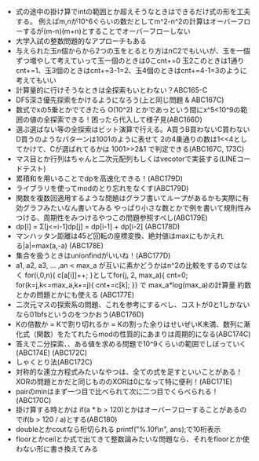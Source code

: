 - 式の途中の掛け算でintの範囲とか超えそうなときはできるだけ式の形を工夫する。
  例えばm,nが10^6ぐらいの数だとしてm^2-n^2の計算はオーバーフローするが(m-n)(m+n)とすることでオーバーフローしない
- 大学入試の整数問題的なアプローチもある
- 与えられた玉n個からから2つの玉をとるとり方はnC2でもいいが、玉を一個ずつ増やして考えていって玉一個のときは0こcnt+=0
  玉2このときは1通りcnt+=1、玉3個のときはcnt+=3-1=2、玉4個のときはcnt+=4-1=3のように考えてもいい
- 計算量的に行けそうなときは全探索もいとわない？ABC165-C
- DFS深さ優先探索をかけるようになろう(上と同じ問題 & ABC167C)
- 数式でxの5乗とかでてきたら O(10^2) とかであっという間にx^5<10^9の範囲の値の全探索できる！困ったら代入して様子見(ABC166D)
- 選ぶ選ばない等の全探索はビット演算で行える。A買うB買わないC買わないD買うのようなパターンは1001のように表せて
  2の4乗通りの数は1<<4としてかけて、Cが選ばれてるかは 1001>>2&1 で判定できる(ABC167C, 173C)
- マス目とか行列はちゃんと二次元配列もしくはvecotorで実装する(LINEコードテスト)
- 累積和を用いることでdpを高速化できる！(ABC179D)
- ライブラリを使ってmodのとり忘れをなくす(ABC179D)
- 関数を複数回適用するような問題はグラフ書いてループがあるかも実際に有効グラフみたいなん書いてみる
  やっぱり小さな数とかで例を書いて規則性みつける、周期性をみつけるやつこの問題参照すべし(ABC179E)
- dp[i] = Σ[j<=i-1]dp[j] = dp[i-1] + dp[i-2] (ABC178D)
- マンハッタン距離は45ど回転の座標変換、絶対値はmaxにもかえれる|a|=max(a,-a) (ABC178E)
- 集合を扱うときはunionfindがいいね！(ABC177D)
- a1, a2, a3, ... ,an < max_a が互いに素かどうかはn^2の比較をするのではなく
  for(i,0,n){ c[a[i]]++; }としてfor(j, 2, max_a){ cnt=0; for(k=j,k<=max_a,k+=j){ cnt+=c[k]; }} で max_a*log(max_a)の計算量
  約数とかの問題とかにも使える (ABC177E)
- 二次元マスの探索系の問題、これを参考にするべし、コストが0と1しかないなら01bfsというのをつかおう(ABC176D)
- Kの倍数か = Kで割り切れるか = Kの割った余りはせいぜいK未満、数列に漸化式（関数）をたてれたらmodの性質的にあまりは周期的になる(ABC174C)
- 答えで二分探索、、ある値を求める問題で10^9くらいの範囲でしぼっていく(ABC174E) (ABC172C)
- しゃくとり法(ABC172C)
- 対称的な連立方程式みたいなやつは、全ての式を足すといいことがある！XORの問題とかだと同じもののXORは0になって特に便利！(ABC171E)
- pairのminはまず一つ目で比べられて次に二つ目でくらべられる！(ABC170C)
- 掛け算する時とかは if(a * b > 120)とかはオーバーフローすることがあるのでif(b > 120 / a)とする(ABC180)
- doubleとかcoutなら桁切られる printf("%.10f\n", ans);で10桁表示
- floorとかceilとか式で出てきて整数論みたいな問題なら、それをfloorとか使わない形に書き換えてみる
